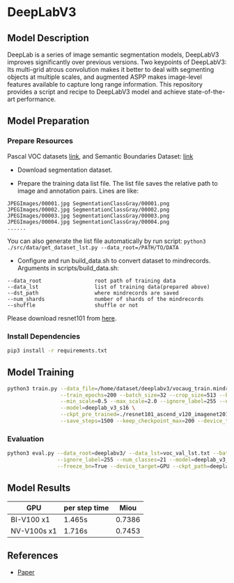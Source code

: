 # DeepLabV3

## Model Description

DeepLab is a series of image semantic segmentation models, DeepLabV3 improves significantly over previous versions. Two
keypoints of DeepLabV3: Its multi-grid atrous convolution makes it better to deal with segmenting objects at multiple
scales, and augmented ASPP makes image-level features available to capture long range information. This repository
provides a script and recipe to DeepLabV3 model and achieve state-of-the-art performance.

## Model Preparation

### Prepare Resources

Pascal VOC datasets [link](https://pjreddie.com/projects/pascal-voc-dataset-mirror), and Semantic Boundaries Dataset: [link](https://www2.eecs.berkeley.edu/Research/Projects/CS/vision/grouping/semantic_contours/benchmark.tgz)

- Download segmentation dataset.

- Prepare the training data list file. The list file saves the relative path to image and annotation pairs. Lines are like:

```shell
JPEGImages/00001.jpg SegmentationClassGray/00001.png
JPEGImages/00002.jpg SegmentationClassGray/00002.png
JPEGImages/00003.jpg SegmentationClassGray/00003.png
JPEGImages/00004.jpg SegmentationClassGray/00004.png
......
```

You can also generate the list file automatically by run script: `python3 ./src/data/get_dataset_lst.py --data_root=/PATH/TO/DATA`

- Configure and run build_data.sh to convert dataset to mindrecords. Arguments in scripts/build_data.sh:

 ```shell
 --data_root                 root path of training data
 --data_lst                  list of training data(prepared above)
 --dst_path                  where mindrecords are saved
 --num_shards                number of shards of the mindrecords
 --shuffle                   shuffle or not
 ```

Please download resnet101 from [here](https://download.mindspore.cn/model_zoo/r1.2/resnet101_ascend_v120_imagenet2012_official_cv_bs32_acc78/).

### Install Dependencies

```bash
pip3 install -r requirements.txt
```

## Model Training

```bash
python3 train.py --data_file=/home/dataset/deeplabv3/vocaug_train.mindrecord0 --train_dir=./ckpt \
                 --train_epochs=200 --batch_size=32 --crop_size=513 --base_lr=0.015 --lr_type=cos \
                 --min_scale=0.5 --max_scale=2.0 --ignore_label=255 --num_classes=21 \
                 --model=deeplab_v3_s16 \
                 --ckpt_pre_trained=./resnet101_ascend_v120_imagenet2012_official_cv_bs32_acc78.ckpt \
                 --save_steps=1500 --keep_checkpoint_max=200 --device_target=GPU
```

### Evaluation

```bash
python3 eval.py --data_root=deeplabv3/ --data_lst=voc_val_lst.txt --batch_size=32 --crop_size=513 \
                --ignore_label=255 --num_classes=21 --model=deeplab_v3_s16 --scales_type=0 \
                --freeze_bn=True --device_target=GPU --ckpt_path=deeplab_v3_s16-200_45.ckpt
```

## Model Results

| GPU         | per step time | Miou   |
|-------------|---------------|--------|
| BI-V100 x1  | 1.465s        | 0.7386 |
| NV-V100s x1 | 1.716s        | 0.7453 |

## References

- [Paper](https://arxiv.org/abs/1706.05587)
